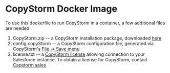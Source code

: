 # CopyStorm Docker Image

To use this dockerfile to run CopyStorm in a container, a few additional files are needed:
1. CopyStorm.zip -- a CopyStorm installation package, downloaded [here](https://www.capstorm.com/download)
2. config.copyStorm -- a CopyStorm configuration file, generated via CopyStorm's [File -> Save menu](https://learn.capstorm.com/copystorm/reference/configuration-files/)
3. license.txt -- a [CopyStorm license](https://learn.capstorm.com/copystorm/frequently-asked-questions/how-does-copystorm-work/how-does-capstorm-license-management-work/) allowing connection to your Salesforce instance. To obtain a license for CopyStorm, contact [Capstorm sales](https://www.capstorm.com/contact-capstorm/)

